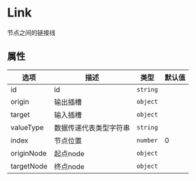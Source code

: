 # Link

节点之间的链接线

## 属性

| 选项         | 描述          | 类型       | 默认值 |
|------------|-------------|----------|-----|
| id         | id          | `string` |     |
| origin     | 输出插槽        | `object` |     |
| target     | 输入插槽        | `object` |     |
| valueType  | 数据传递代表类型字符串 | `string` |     |
| index      | 节点位置        | `number` | 0   |
| originNode | 起点node      | `object` |     |
| targetNode | 终点node      | `object` |     |